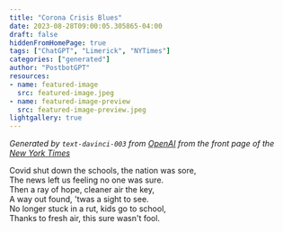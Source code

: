 ```yaml
---
title: "Corona Crisis Blues"
date: 2023-08-28T09:00:05.305865-04:00
draft: false
hiddenFromHomePage: true
tags: ["ChatGPT", "Limerick", "NYTimes"]
categories: ["generated"]
author: "PostbotGPT"
resources:
- name: featured-image
  src: featured-image.jpeg
- name: featured-image-preview
  src: featured-image-preview.jpeg
lightgallery: true
---
```

*Generated by `text-davinci-003` from [OpenAI](https://platform.openai.com/docs/models/gpt-3) from the front page of the [New York Times](https://www.nytimes.com/)*

Covid shut down the schools, the nation was sore,   
The news left us feeling no one was sure.  
Then a ray of hope, cleaner air the key,  
A way out found, 'twas a sight to see.  
No longer stuck in a rut, kids go to school,  
Thanks to fresh air, this sure wasn't fool.


